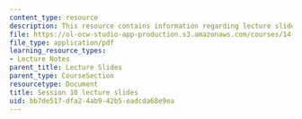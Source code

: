 ```yaml
---
content_type: resource
description: This resource contains information regarding lecture slide 10.
file: https://ol-ocw-studio-app-production.s3.amazonaws.com/courses/14-581-international-economics-i-spring-2013/bb7de517dfa24ab942b5eadcda68e9ea_MIT14_581S13_Lecslides10.pdf
file_type: application/pdf
learning_resource_types:
- Lecture Notes
parent_title: Lecture Slides
parent_type: CourseSection
resourcetype: Document
title: Session 10 lecture slides
uid: bb7de517-dfa2-4ab9-42b5-eadcda68e9ea
---
```

